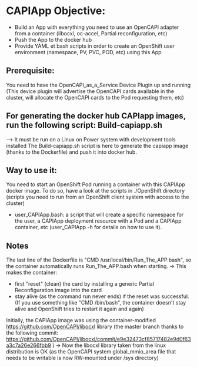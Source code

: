 # CAPIApp Objective:
  - Build an App with everything you need to use an OpenCAPI adapter from a container (libocxl, oc-accel, Partial reconfiguration, etc)
  - Push the App to the docker hub
  - Provide YAML et bash scripts in order to create an OpenShift user environment (namespace, PV, PVC, POD, etc) using this App

## Prerequisite:
You need to have the OpenCAPI_as_a_Service Device Plugin up and running
(This device plugin will advertise the OpenCAPI cards available in the cluster, will allocate the OpenCAPI cards to the Pod requesting them, etc)

## For generating the docker hub CAPIapp images, run the following script: Build-capiapp.sh
 --> It must be run on a Linux on Power system with development tools installed
The Build-capiapp.sh script is here to generate the capiapp image (thanks to the Dockerfile) and push it into docker hub.

## Way to use it:
You need to start an OpenShift Pod running a container with this CAPIApp docker image.
To do so, have a look at the scripts in ./OpenShift directory (scripts you need to run from an OpenShift client system with access to the cluster)
  - user_CAPIApp.bash: a script that will create a specific namespace for the user, a CAPIApp deployment resource with a Pod and a CAPIApp container, etc (user_CAPIApp -h for details on how to use it).

## Notes
The last line of the Dockerfile is "CMD /usr/local/bin/Run_The_APP.bash", so the container automatically runs Run_The_APP.bash when starting.
 -> This makes the container:
  - first "reset" (clean) the card by installing a generic Partial Reconfiguration image into the card
  - stay alive (as the command run never ends) if the reset was successful. 
(If you use something like "CMD /bin/bash", the container doesn't stay alive and OpenShift tries to restart it again and again)

Initially, the CAPIApp image was using the container-modified https://github.com/OpenCAPI/libocxl library
(the master branch thanks to the following commit: https://github.com/OpenCAPI/libocxl/commit/e9e32473cf85717482e9d0f63a3c7a26e266fbb9 )
 -> Now the libocxl library taken from the linux distribution is OK (as the OpenCAPI system global_mmio_area file that needs to be writable is now RW-mounted under /sys directory)

